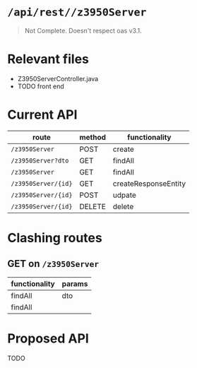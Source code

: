 # `/api/rest//z3950Server`
> Not Complete.
> Doesn't respect oas v3.1.

# Relevant files
- Z3950ServerController.java
- TODO front end

# Current API
|route|method|functionality|
|-|-|-|
|`/z3950Server`|POST|create|
|`/z3950Server?dto`|GET|findAll|
|`/z3950Server`|GET|findAll|
|`/z3950Server/{id}`|GET|createResponseEntity|
|`/z3950Server/{id}`|POST|udpate|
|`/z3950Server/{id}`|DELETE|delete|

# Clashing routes

## GET on `/z3950Server`
|functionality|params|
|-|-|
|findAll|dto|
|findAll||

# Proposed API
TODO